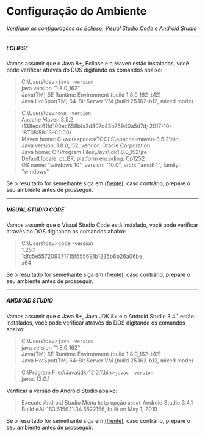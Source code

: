 # Configuração do Ambiente

_Verifique as configurações do [Eclipse](../docs/ide.md#eclipse), [Visual Studio Code](../docs/ide.md#visual-studio-code) e [Android Studio](../docs/ide.md#android-studio)_

---

##### ECLIPSE

Vamos assumir que o Java 8+, Eclipse e o Maven estão instalados, você pode verificar através do DOS digitando os comandos abaixo:

> C:\Users\dev>`java -version`<br />
> java version "1.8.0_162"<br />
> Java(TM) SE Runtime Environment (build 1.8.0_162-b12)<br />
> Java HotSpot(TM) 64-Bit Server VM (build 25.162-b12, mixed mode)<p>

> C:\Users\dev>`mvn -version`<br />
> Apache Maven 3.5.2 (138edd61fd100ec658bfa2d307c43b76940a5d7d; 2017-10-18T05:58:13-02:00)<br />
> Maven home: C:\workspaces\TOOLS\apache-maven-3.5.2\bin\..<br />
> Java version: 1.8.0_152, vendor: Oracle Corporation<br />
> Java home: C:\Program Files\Java\jdk1.8.0_152\jre<br />
> Default locale: pt_BR, platform encoding: Cp1252<br />
> OS name: "windows 10", version: "10.0", arch: "amd64", family: "windows"<p>

Se o resultado for semelhante siga em [(frente)](../docs/eclipse.md#workspace), caso contrário, prepare o seu ambiente antes de prosseguir.

---

##### VISUAL STUDIO CODE

Vamos assumir que o  Visual Studio Code está instalado, você pode verificar através do DOS digitando os comandos abaixo:

> C:\Users\dev>code -version<br />
> 1.25.1<br />
> 1dfc5e557209371715f655691b1235b6b26a06be<br />
> x64<p>

Se o resultado for semelhante siga em [(frente)](../docs/vscode.md#visual-studio-code), caso contrário, prepare o seu ambiente antes de prosseguir.

---

##### ANDROID STUDIO

Vamos assumir que o Java 8+, Java JDK 8+ e o Android Studio 3.4.1 estão instalados, você pode verificar através do DOS digitando os comandos abaixo:

> C:\Users\dev>`java -version`<br />
> java version "1.8.0_162"<br />
> Java(TM) SE Runtime Environment (build 1.8.0_162-b12)<br />
> Java HotSpot(TM) 64-Bit Server VM (build 25.162-b12, mixed mode)<p>

>C:\Program Files\Java\jdk-12.0.1\bin>`javac -version`<br />
>javac 12.0.1<br />

Verificar a versão do Android Studio abaixo:

>Execute Android Studio
>Menu `help` opção `about`
>Android Studio 3.4.1
>Build #AI-183.6156.11.34.5522156, built on May 1, 2019


Se o resultado for semelhante siga em [(frente)](../docs/android_studio.md#workspace), caso contrário, prepare o seu ambiente antes de prosseguir.
